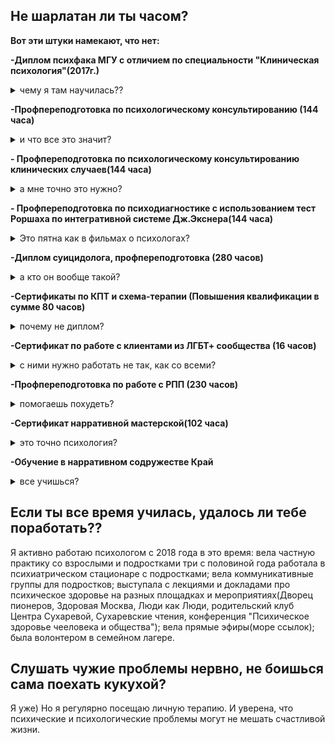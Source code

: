 ## Не шарлатан ли ты часом?

**Вот эти штуки намекают, что нет:**

**-Диплом психфака МГУ с отличием по специальности "Клиническая психология"(2017г.)**
<details>
  <summary>чему я там научилась??</summary>
 За 6 лет обучения на психфаке я успела познакомиться со множеством взглядов на устройство человеческой психики и научиться критически их оценивать. Я специализировалась на клинической психофизиологии, что помогло мне лучше понимать устройство человеческого мозга, его функционирование в разных условиях.
  ![диплом мгу.jpg]({{site.baseurl}}/диплом мгу.jpg)

</details>



**-Профпереподготовка по психологическому консультированию (144 часа)**

<details>
  <summary>и что все это значит?</summary>
На психфаке МГУ учат многому, но не работе с людьми) Поэтому в течение года я отдельно училась помогать людям с наиболее распространенными тудностями: сложные эмоциональные состояния, личные отношения, детско-родительские отношения, целепологание, переживание утраты, трудности в принятиии решений.
</details>



**- Профпереподготовка по психологическому консультированию клинических случаев(144 часа)**


<details>
  <summary>а мне точно это нужно?</summary>
Далеко не все психологические проблемы яляются "клиническим случаем", но большинству людей, столкнувшимися с психиатрическми расстройствами важна совместная помощь психолога и психиатра. На этом курсе я обучалась психологической помощи людям с аффективными нарушениями, расстройствами шизофренического спектра, расстройствами личности.
</details>


**- Профпереподготовка по психодиагностике с использованием тест Роршаха по интегративной системе Дж.Экснера(144 часа)**
<details>
  <summary>Это пятна как в фильмах о психологах?</summary>
 Это те самые пятна) Но в реальности диагностика при помощи этого метода опирается на статистические данные: при создании интегративной системы были собраны и проанализированы ответы более 2000 респондентов разных возрастных групп и с разными особенностями, после чего были выделены наиболее типичные профили ответов, характерные для людей с разными нарушениями. 
</details>


**-Диплом суицидолога, профпереподготовка (280 часов)**
<details>
  <summary>а кто он вообще такой?</summary>
 Это специалист, работающий с людьми, страдающими суицидальными мыслями, планирующими или совершившими попытку самоубийства. 
</details>


**-Сертификаты по КПТ и схема-терапии (Повышения квалификации в сумме 80 часов)**
<details>
  <summary>почему не диплом?</summary>
Я нахожу полезными некоторые методы когнитивно-поведенческой терапии, но мне не близки иделы этого подхода.
</details>


**-Сертификат по работе с клиентами из ЛГБТ+ сообщества (16 часов)**
 <details>
  <summary>с ними нужно работать не так, как со всеми?</summary>
  Нет, но в работе важно учитывать специфический опыт ЛГБТ+ персон и знать, какую социальную, юридическую и медицинскую помощь можно привлечь.
</details>


**-Профпереподготовка по работе с РПП (230 часов)**

<details>
  <summary>помогаешь похудеть?</summary>
  Иногда это может быть побочным эффектом, но все же, основной задачей в работе с РПП я вижу помощь в выстраивании такой жизни, в которой вопрос питания и внешности не будет доминировать.
</details>


**-Сертификат нарративной мастерской(102 часа)**


<details>
  <summary>это точно психология?</summary>
И да, и нет. Нарративный подход применим ко всем помогающим практикам: психологическому консультированию, социальной работе, равному консультированию. В его основе лежит представление о том, что люди организуют свой опыт в форме нарративов(историй). Поскольку жизнь слишком многогранна, далеко не все события попадают в историю и оказываются замечены. Бывает так, что основной историей оказывается проблемная история, и тогда консультант помогает найти и укрепить предпочитаемую историю.
</details>

**-Обучение в нарративном содружестве Край**
<details>
  <summary>все учишься?</summary>
 И не просто учусь, а в самом классном месте, сами посмотрите! [Край](https://krai.online/ "Край")
</details>

## Если ты все время училась, удалось ли тебе поработать??

Я активно работаю психологом с 2018 года в это время:
вела частную практику со взрослыми и подростками
три с половиной года работала в психиатрическом стационаре с подростками;
вела коммуникативные группы для подростков;
выступала с лекциями и докладами про психическое здоровье на разных площадках и мероприятиях(Дворец пионеров, Здоровая Москва, Люди как Люди, родительский клуб Центра Сухаревой, Сухаревские чтения, конференция "Психическое здоровье чееловека и общества");
вела прямые эфиры(море ссылок);
была волонтером в семейном лагере.

## Слушать чужие проблемы нервно, не боишься сама поехать кукухой?
Я уже) Но я регулярно посещаю личную терапию. И уверена, что психические и психологические проблемы могут не мешать счастливой жизни.
